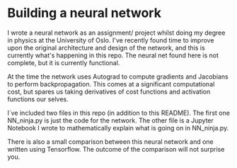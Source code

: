 # Building a neural network 

I wrote a neural network as an assignment/ project whilst doing my degree in physics at the University of Oslo.
I've recently found time to improve upon the original architecture and design of the network, and this is currently what's happening in this repo.
The neural net found here is not complete, but it is currently functional.

At the time the network uses Autograd to compute gradients and Jacobians to perform backpropagation. This comes at a significant computational cost, but spares us taking derivatives of cost functions and activation functions our selves. 

I´ve included two files in this repo (in addition to this README). The first one NN_ninja.py is just the code for the network. The other file is a Jupyter Notebook I wrote to mathematically explain what is going on in NN_ninja.py. 

There is also a small comparison between this neural network and one written using Tensorflow. The outcome of the comparison will not surprise you.
